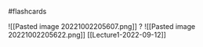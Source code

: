 #flashcards 

![[Pasted image 20221002205607.png]]
?
![[Pasted image 20221002205622.png]]
[[Lecture1-2022-09-12]]